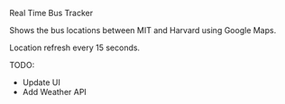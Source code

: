 Real Time Bus Tracker

Shows the bus locations between MIT and Harvard using Google Maps. 

Location refresh every 15 seconds.

TODO:
- Update UI
- Add Weather API